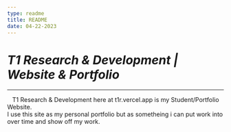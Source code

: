 ```yaml
---
type: readme
title: README
date: 04-22-2023
---
```



# **_T1 Research & Development | Website & Portfolio_**

---

&nbsp;&nbsp; T1 Research & Development here at t1r.vercel.app is my Student/Portfolio Website.  
 I use this site as my personal portfolio but as sometheing i can put work into over time and show off my work. 